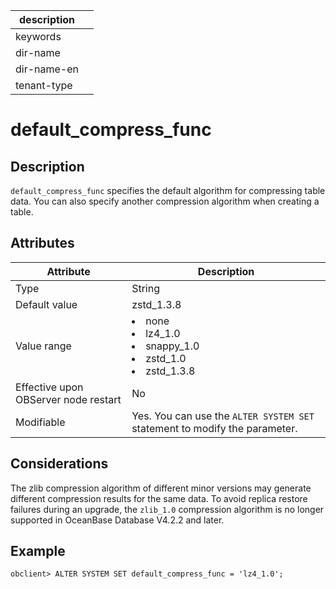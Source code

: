 | description ||
|---|---|
| keywords ||
| dir-name ||
| dir-name-en ||
| tenant-type ||

# default_compress_func

## Description

`default_compress_func` specifies the default algorithm for compressing table data. You can also specify another compression algorithm when creating a table.

## Attributes

| **Attribute** | **Description** |
|------------------|--------------|
| Type | String |
| Default value | zstd_1.3.8 |
| Value range | <li> none   <li> lz4_1.0   <li> snappy_1.0      <li> zstd_1.0   <li> zstd_1.3.8 |
| Effective upon OBServer node restart | No |
| Modifiable | Yes. You can use the `ALTER SYSTEM SET` statement to modify the parameter.  |

## Considerations

The zlib compression algorithm of different minor versions may generate different compression results for the same data. To avoid replica restore failures during an upgrade, the <code>zlib_1.0</code> compression algorithm is no longer supported in OceanBase Database V4.2.2 and later.

## Example

```shell
obclient> ALTER SYSTEM SET default_compress_func = 'lz4_1.0';
```
